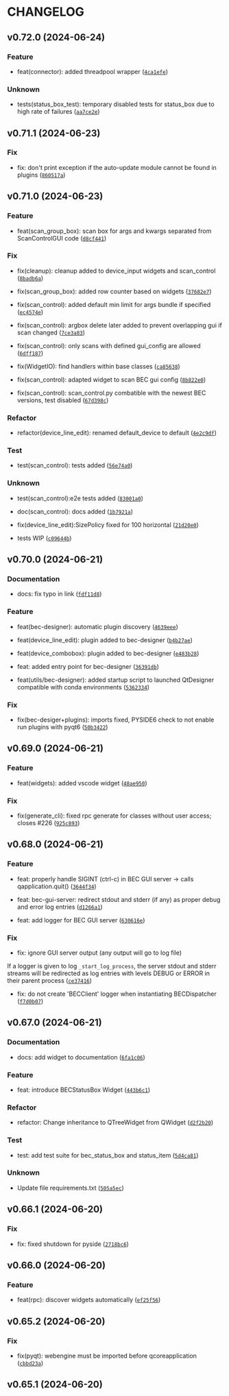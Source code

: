 # CHANGELOG

## v0.72.0 (2024-06-24)

### Feature

* feat(connector): added threadpool wrapper ([`4ca1efe`](https://gitlab.psi.ch/bec/bec_widgets/-/commit/4ca1efeeb8955604069f7b98374c7f82e1a8da67))

### Unknown

* tests(status_box_test): temporary disabled tests for status_box due to high rate of failures ([`aa7ce2e`](https://gitlab.psi.ch/bec/bec_widgets/-/commit/aa7ce2ea27bb9564d4f5104bbff30725b8656453))

## v0.71.1 (2024-06-23)

### Fix

* fix: don&#39;t print exception if the auto-update module cannot be found in plugins ([`860517a`](https://gitlab.psi.ch/bec/bec_widgets/-/commit/860517a3211075d1f6e2af7fa6a567b9e0cd77f3))

## v0.71.0 (2024-06-23)

### Feature

* feat(scan_group_box): scan box for args and kwargs separated from ScanControlGUI code ([`d8cf441`](https://gitlab.psi.ch/bec/bec_widgets/-/commit/d8cf44134c30063e586771f9068947fef7a306d1))

### Fix

* fix(cleanup): cleanup added to device_input widgets and scan_control ([`8badb6a`](https://gitlab.psi.ch/bec/bec_widgets/-/commit/8badb6adc1d003dbf0b2b1a800c34821f3fc9aa3))

* fix(scan_group_box): added row counter based on widgets ([`37682e7`](https://gitlab.psi.ch/bec/bec_widgets/-/commit/37682e7b8a6ede38308880d285e41a948d6fe831))

* fix(scan_control): added default min limit for args bundle if specified ([`ec4574e`](https://gitlab.psi.ch/bec/bec_widgets/-/commit/ec4574ed5c2c85ea6fbbe2b98f162a8e1220653b))

* fix(scan_control): argbox delete later added to prevent overlapping gui if scan changed ([`7ce3a83`](https://gitlab.psi.ch/bec/bec_widgets/-/commit/7ce3a83c58cb69c2bf7cb7f4eaba7e6a2ca6c546))

* fix(scan_control): only scans with defined gui_config are allowed ([`6dff187`](https://gitlab.psi.ch/bec/bec_widgets/-/commit/6dff1879c4178df0f8ebfd35101acdebb028d572))

* fix(WidgetIO): find handlers within base classes ([`ca85638`](https://gitlab.psi.ch/bec/bec_widgets/-/commit/ca856384f380dabf28d43f1cd48511af784c035b))

* fix(scan_control): adapted widget to scan BEC gui config ([`8b822e0`](https://gitlab.psi.ch/bec/bec_widgets/-/commit/8b822e0fa8e28f080b9a4bf81948a7280a4c07bf))

* fix(scan_control): scan_control.py combatible with the newest BEC versions, test disabled ([`67d398c`](https://gitlab.psi.ch/bec/bec_widgets/-/commit/67d398caf74e08ab25a70cc5d85a5f0c2de8212d))

### Refactor

* refactor(device_line_edit): renamed default_device to default ([`4e2c9df`](https://gitlab.psi.ch/bec/bec_widgets/-/commit/4e2c9df6a4979d935285fd7eba17fd7fd455a35c))

### Test

* test(scan_control): tests added ([`56e74a0`](https://gitlab.psi.ch/bec/bec_widgets/-/commit/56e74a0e7da72d18e89bc30d1896dbf9ef97cd6b))

### Unknown

* test(scan_control):e2e tests added ([`83001a0`](https://gitlab.psi.ch/bec/bec_widgets/-/commit/83001a0d8267e1320549b07032857dcf46ecd293))

* doc(scan_control): docs added ([`1b7921a`](https://gitlab.psi.ch/bec/bec_widgets/-/commit/1b7921a7f2e3bcc846219a2a7aa0de0fd27bb8fe))

* fix(device_line_edit):SizePolicy fixed for 100 horizontal ([`21d20e0`](https://gitlab.psi.ch/bec/bec_widgets/-/commit/21d20e0fc78e9a3853abe802733388cce119ce20))

* tests WIP ([`c09644b`](https://gitlab.psi.ch/bec/bec_widgets/-/commit/c09644b29ddb291c91dc58bcd6ebf02ff45cab36))

## v0.70.0 (2024-06-21)

### Documentation

* docs: fix typo in link ([`fdf11d8`](https://gitlab.psi.ch/bec/bec_widgets/-/commit/fdf11d8147750e379af9b17792761a267b49ae53))

### Feature

* feat(bec-designer): automatic plugin discovery ([`4639eee`](https://gitlab.psi.ch/bec/bec_widgets/-/commit/4639eee0b975ebd7a946e0e290449f5b88c372eb))

* feat(device_line_edit): plugin added to bec-designer ([`b4b27ae`](https://gitlab.psi.ch/bec/bec_widgets/-/commit/b4b27aea3d8c08fa3d5d5514c69dbde32721d1dc))

* feat(device_combobox): plugin added to bec-designer ([`e483b28`](https://gitlab.psi.ch/bec/bec_widgets/-/commit/e483b282db20a81182b87938ea172654092419b5))

* feat: added entry point for bec-designer ([`36391db`](https://gitlab.psi.ch/bec/bec_widgets/-/commit/36391db60735d57b371211791ddf8d3d00cebcf1))

* feat(utils/bec-designer): added startup script to launched QtDesigner compatible with conda environments ([`5362334`](https://gitlab.psi.ch/bec/bec_widgets/-/commit/5362334ff3b07fc83653323a084a4b6946bade96))

### Fix

* fix(bec-desiger+plugins): imports fixed, PYSIDE6 check to not enable run plugins with pyqt6 ([`50b3422`](https://gitlab.psi.ch/bec/bec_widgets/-/commit/50b3422528d46d74317e8c903b6286e868ab7fe0))

## v0.69.0 (2024-06-21)

### Feature

* feat(widgets): added vscode widget ([`48ae950`](https://gitlab.psi.ch/bec/bec_widgets/-/commit/48ae950d57b454307ce409e2511f7b7adf3cfc6b))

### Fix

* fix(generate_cli): fixed rpc generate for classes without user access; closes #226 ([`925c893`](https://gitlab.psi.ch/bec/bec_widgets/-/commit/925c893f3ff4337fc8b4d237c8ffc19a597b0996))

## v0.68.0 (2024-06-21)

### Feature

* feat: properly handle SIGINT (ctrl-c) in BEC GUI server -&gt; calls qapplication.quit() ([`3644f34`](https://gitlab.psi.ch/bec/bec_widgets/-/commit/3644f344da2df674bc0d5740c376a86b9d0dfe95))

* feat: bec-gui-server: redirect stdout and stderr (if any) as proper debug and error log entries ([`d1266a1`](https://gitlab.psi.ch/bec/bec_widgets/-/commit/d1266a1ce148ff89557a039e3a182a87a3948f49))

* feat: add logger for BEC GUI server ([`630616e`](https://gitlab.psi.ch/bec/bec_widgets/-/commit/630616ec729f60aa0b4d17a9e0379f9c6198eb96))

### Fix

* fix: ignore GUI server output (any output will go to log file)

If a logger is given to log `_start_log_process`, the server stdout and
stderr streams will be redirected as log entries with levels DEBUG or ERROR
in their parent process ([`ce37416`](https://gitlab.psi.ch/bec/bec_widgets/-/commit/ce374163cab87a92847409051739777bc505a77b))

* fix: do not create &#39;BECClient&#39; logger when instantiating BECDispatcher ([`f7d0b07`](https://gitlab.psi.ch/bec/bec_widgets/-/commit/f7d0b0768ace42a33e2556bb33611d4f02e5a6d9))

## v0.67.0 (2024-06-21)

### Documentation

* docs: add widget to documentation ([`6fa1c06`](https://gitlab.psi.ch/bec/bec_widgets/-/commit/6fa1c06053131dabd084bb3cf13c853b5d3ce833))

### Feature

* feat: introduce BECStatusBox Widget ([`443b6c1`](https://gitlab.psi.ch/bec/bec_widgets/-/commit/443b6c1d7b02c772fda02e2d1eefd5bd40249e0c))

### Refactor

* refactor: Change inheritance to QTreeWidget from QWidget ([`d2f2b20`](https://gitlab.psi.ch/bec/bec_widgets/-/commit/d2f2b206bb0eab60b8a9b0d0ac60a6b7887fa6fb))

### Test

* test: add test suite for bec_status_box and status_item ([`5d4ca81`](https://gitlab.psi.ch/bec/bec_widgets/-/commit/5d4ca816cdedec4c88aba9eb326f85392504ea1c))

### Unknown

* Update file requirements.txt ([`505a5ec`](https://gitlab.psi.ch/bec/bec_widgets/-/commit/505a5ec8334ff4422913b3a7b79d39bcb42ad535))

## v0.66.1 (2024-06-20)

### Fix

* fix: fixed shutdown for pyside ([`2718bc6`](https://gitlab.psi.ch/bec/bec_widgets/-/commit/2718bc624731301756df524d0d5beef6cb1c1430))

## v0.66.0 (2024-06-20)

### Feature

* feat(rpc): discover widgets automatically ([`ef25f56`](https://gitlab.psi.ch/bec/bec_widgets/-/commit/ef25f5638032f931ceb292540ada618508bb2aed))

## v0.65.2 (2024-06-20)

### Fix

* fix(pyqt): webengine must be imported before qcoreapplication ([`cbbd23a`](https://gitlab.psi.ch/bec/bec_widgets/-/commit/cbbd23aa33095141e4c265719d176c4aa8c25996))

## v0.65.1 (2024-06-20)
